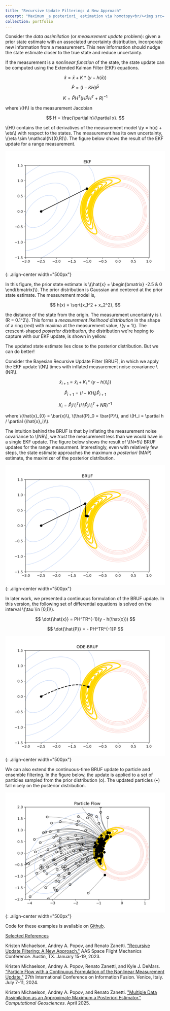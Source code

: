 ```yaml
---
title: "Recursive Update Filtering: A New Approach"
excerpt: "Maximum _a posteriori_ estimation via homotopy<br/><img src='/images/portfolio-2/ode-bruf.png' width='500'>"
collection: portfolio
---
```

Consider the _data assimilation_ (or _measurement update_ problem): given a prior state estimate with an associated uncertainty distribution, incorporate new information from a measurement. This new information should nudge the state estimate closer to the true state and reduce uncertainty.

If the measurement is a _nonlinear function_ of the state, the state update can be computed using the Extended Kalman Filter (EKF) equations.

$$ \hat{x} = \bar{x} + K*(y - h(\bar{x})) $$

$$ \hat{P} = (I - KH)\bar{P}$$

$$ K = \bar{P}H^T(H\bar{P}H^T + R)^{-1}$$

where \\(H\\) is the measurement Jacobian

$$ H = \frac{\partial h}{\partial x}. $$

\\(H\\) contains the set of derivatives of the measurement model \\(y = h(x) + \eta\\) with respect to the states. The measurement has its own uncertainty, \\(\eta \sim \mathcal{N}(0,R)\\). The figure below shows the result of the EKF update for a range measurement.

![EKF](/images/portfolio-2/ekf.png){: .align-center width="500px"}

In this figure, the prior state estimate is \\(\hat{x} = \begin{bmatrix} -2.5 & 0 \end{bmatrix}\\). The prior distribution is Gaussian and centered at the prior state estimate. The measurement model is,

$$ h(x) = \sqrt{x_1^2 + x_2^2}, $$

the distance of the state from the origin. The measurement uncertainty is \\(R = 0.1^2\\). This forms a _measurement likelihood distribution_ in the shape of a ring (red) with maxima at the measurement value, \\(y = 1\\). The crescent-shaped _posterior distribution_, the distribution we're hoping to capture with our EKF update, is shown in yellow.

The updated state estimate lies close to the posterior distribution. But we can do better!

Consider the Bayesian Recursive Update Filter (BRUF), in which we apply the EKF update \\(N\\) times with inflated measurement noise covariance \\(NR\\). 

$$ \hat{x}_{i+1} = \hat{x}_i + K_i*(y - h(\hat{x}_i)) $$

$$ \hat{P}_{i+1} = (I - KH_i)\hat{P}_{i+1}$$

$$ K_i = \hat{P}_iH_i^T(H_i\hat{P}_iH_i^T + NR)^{-1}$$

where \\(\hat{x}_{0} = \bar{x}\\), \\(\hat{P}_0 = \bar{P}\\), and \\(H_i = \partial h / \partial (\hat{x}_i)\\). 

The intuition behind the BRUF is that by inflating the measurement noise covariance to \\(NR\\), we _trust_ the measurement less than we would have in a single EKF update. The figure below shows the result of \\(N=5\\) BRUF updates for the range measurment. Interestingly, even with relatively few steps, the state estimate approaches the maximum _a posteriori_ (MAP) estimate, the maximizer of the posterior distribution.

![BRUF](/images/portfolio-2/bruf.png){: .align-center width="500px"}

In later work, we presented a continuous formulation of the BRUF update. In this version, the following set of differential equations is solved on the interval \\(\tau \in [0,1]\\).

$$ \dot{\hat{x}} = PH^TR^{-1}(y - h(\hat{x})) $$

$$ \dot{\hat{P}} = - PH^TR^{-1}P $$

![BRUF](/images/portfolio-2/ode-bruf.png){: .align-center width="500px"}

We can also extend the continuous-time BRUF update to particle and ensemble filtering. In the figure below, the update is applied to a set of particles sampled from the prior distribution (o). The updated particles (•) fall nicely on the posterior distribution.

![Particle flow](/images/portfolio-2/particle-flow.png){: .align-center width="500px"}

Code for these examples is available on [Github](https://github.com/kristenmichaelson/bruf).

<u>Selected References</u>

Kristen Michaelson, Andrey A. Popov, and Renato Zanetti. ["Recursive Update Filtering: A New Approach."](https://sites.utexas.edu/near/files/2023/10/Recursive_Update_Filtering__A_New_Approach.pdf) AAS Space Flight Mechanics Conference. Austin, TX. January 15-19, 2023.

Kristen Michaelson, Andrey A. Popov, Renato Zanetti, and Kyle J. DeMars. ["Particle Flow with a Continuous Formulation of the Nonlinear Measurement Update."](https://doi.org/10.23919/FUSION59988.2024.10706508) 27th International Conference on Information Fusion. Venice, Italy. July 7-11, 2024.

Kristen Michaelson, Andrey A. Popov, and Renato Zanetti. ["Multiple Data Assimilation as an Approximate Maximum a Posteriori Estimator."](https://doi.org/10.1007/s10596-025-10355-9) _Computational Geosciences_. April 2025.


